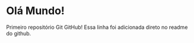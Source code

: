 # Olá Mundo!

Primeiro repositório Git GitHub!
Essa linha foi adicionada direto no readme do github.

 

